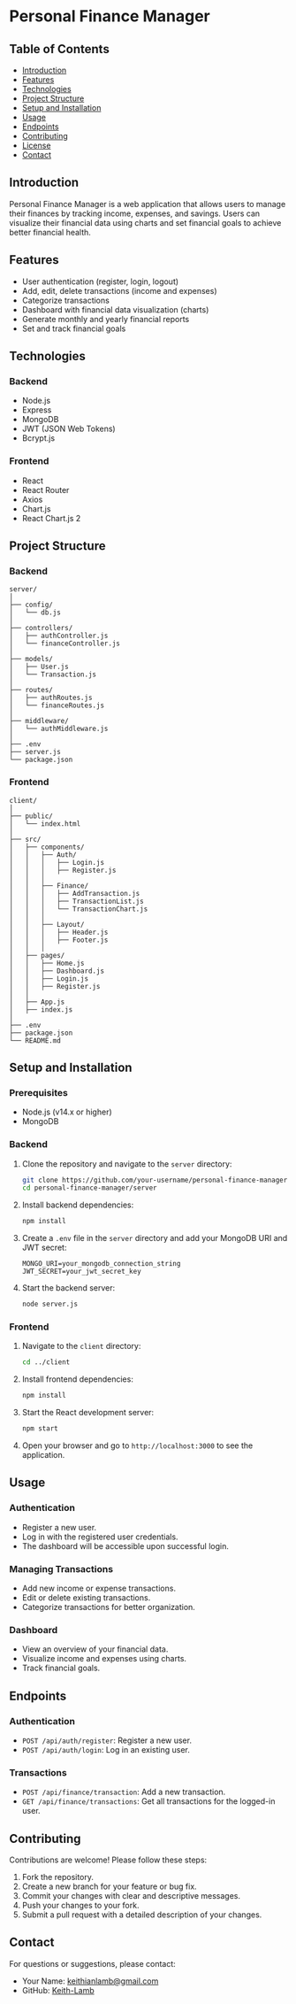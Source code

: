 # Personal Finance Manager

## Table of Contents

- [Introduction](#introduction)
- [Features](#features)
- [Technologies](#technologies)
- [Project Structure](#project-structure)
- [Setup and Installation](#setup-and-installation)
- [Usage](#usage)
- [Endpoints](#endpoints)
- [Contributing](#contributing)
- [License](#license)
- [Contact](#contact)

## Introduction

Personal Finance Manager is a web application that allows users to manage their finances by tracking income, expenses, and savings. Users can visualize their financial data using charts and set financial goals to achieve better financial health.

## Features

- User authentication (register, login, logout)
- Add, edit, delete transactions (income and expenses)
- Categorize transactions
- Dashboard with financial data visualization (charts)
- Generate monthly and yearly financial reports
- Set and track financial goals

## Technologies

### Backend

- Node.js
- Express
- MongoDB
- JWT (JSON Web Tokens)
- Bcrypt.js

### Frontend

- React
- React Router
- Axios
- Chart.js
- React Chart.js 2

## Project Structure

### Backend

```
server/
│
├── config/
│   └── db.js
│
├── controllers/
│   ├── authController.js
│   └── financeController.js
│
├── models/
│   ├── User.js
│   └── Transaction.js
│
├── routes/
│   ├── authRoutes.js
│   └── financeRoutes.js
│
├── middleware/
│   └── authMiddleware.js
│
├── .env
├── server.js
└── package.json
```

### Frontend

```
client/
│
├── public/
│   └── index.html
│
├── src/
│   ├── components/
│   │   ├── Auth/
│   │   │   ├── Login.js
│   │   │   ├── Register.js
│   │   │
│   │   ├── Finance/
│   │   │   ├── AddTransaction.js
│   │   │   ├── TransactionList.js
│   │   │   └── TransactionChart.js
│   │   │
│   │   ├── Layout/
│   │   │   ├── Header.js
│   │   │   ├── Footer.js
│   │   │
│   ├── pages/
│   │   ├── Home.js
│   │   ├── Dashboard.js
│   │   ├── Login.js
│   │   ├── Register.js
│   │
│   ├── App.js
│   ├── index.js
│
├── .env
├── package.json
└── README.md
```

## Setup and Installation

### Prerequisites

- Node.js (v14.x or higher)
- MongoDB

### Backend

1. Clone the repository and navigate to the `server` directory:

   ```bash
   git clone https://github.com/your-username/personal-finance-manager.git
   cd personal-finance-manager/server
   ```

2. Install backend dependencies:

   ```bash
   npm install
   ```

3. Create a `.env` file in the `server` directory and add your MongoDB URI and JWT secret:

   ```
   MONGO_URI=your_mongodb_connection_string
   JWT_SECRET=your_jwt_secret_key
   ```

4. Start the backend server:

   ```bash
   node server.js
   ```

### Frontend

1. Navigate to the `client` directory:

   ```bash
   cd ../client
   ```

2. Install frontend dependencies:

   ```bash
   npm install
   ```

3. Start the React development server:

   ```bash
   npm start
   ```

4. Open your browser and go to `http://localhost:3000` to see the application.

## Usage

### Authentication

- Register a new user.
- Log in with the registered user credentials.
- The dashboard will be accessible upon successful login.

### Managing Transactions

- Add new income or expense transactions.
- Edit or delete existing transactions.
- Categorize transactions for better organization.

### Dashboard

- View an overview of your financial data.
- Visualize income and expenses using charts.
- Track financial goals.

## Endpoints

### Authentication

- `POST /api/auth/register`: Register a new user.
- `POST /api/auth/login`: Log in an existing user.

### Transactions

- `POST /api/finance/transaction`: Add a new transaction.
- `GET /api/finance/transactions`: Get all transactions for the logged-in user.

## Contributing

Contributions are welcome! Please follow these steps:

1. Fork the repository.
2. Create a new branch for your feature or bug fix.
3. Commit your changes with clear and descriptive messages.
4. Push your changes to your fork.
5. Submit a pull request with a detailed description of your changes.

## Contact

For questions or suggestions, please contact:

- Your Name: [keithianlamb@gmail.com](mailto:keithianlamb@gmail.com)
- GitHub: [Keith-Lamb](https://github.com/KeithLamb72)
